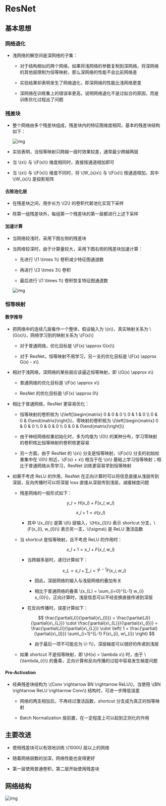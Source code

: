 <script type="text/javascript" src="http://cdn.mathjax.org/mathjax/latest/MathJax.js?config=default"></script>

# ResNet

## 基本思想

### 网络退化

- 浅网络的解空间是深网络的子集：

	- 对于结构相似的两个网络，如果将浅网络的参数复制到深网络，将深网络的其他层限制为恒等映射，那么深网络的性能不会比前网络差

	- 实验结果却表明发生了网络退化，即深网络的性能比浅网络更差

	- 深网络在训练集上的错误率更高，说明网络退化不是过拟合的原因，而是训练优化过程出了问题

### 残差块

- 整个网络由多个残差块组成，残差块内的特征图维度相同，基本的残差块结构如下：

	![img](images/resnet_block.png)

- 实验表明，当恒等映射只跨越一层时效果较差，通常最少跨越两层

- 当 \\(x\\) 与 \\(F(x)\\) 维度相同时，直接按通道相加即可

- 当 \\(x\\) 与 \\(F(x)\\) 维度不同时，将 \\(W\_{s}x\\) 与 \\(F(x)\\) 按通道相加，其中 \\(W\_{s}\\) 是投影矩阵

#### 去除池化层

- 在残差块之间，用步长为 \\(2\\) 的卷积代替池化实现下采样

- 除第一组残差块外，每组第一个残差块的第一层都进行上述下采样

#### 加速计算

- 当网络较浅时，采用下图左侧的残差块

- 当网络较深时，由于计算量较大，采用下图右侧的残差块加速计算：

	- 先进行 \\(1 \times 1\\) 卷积减少特征图通道数

	- 再进行 \\(3 \times 3\\) 卷积

	- 最后进行 \\(1 \times 1\\) 卷积恢复特征图通道数

	![img](images/resnet_fast.png)

### 恒等映射

#### 数学推导

- 把网络中的连续几层看作一个整体，假设输入为 \\(x\\)，真实映射关系为 \\(G(x)\\)，网络学习到的映射关系为 \\(F(x)\\)

	- 对于普通网络，优化目标是 \\(F(x) \approx G(x)\\)

	- 对于 ResNet，恒等映射不用学习，另一支的优化目标是 \\(F(x) \approx G(x) - x\\)

- 相对于浅网络，深网络的某些层应该逼近恒等映射，即 \\(G(x) \approx x\\)

	- 普通网络的优化目标是 \\(F(x) \approx x\\)

	- ResNet 的优化目标是 \\(F(x) \approx 0\\)

- 相比于普通网络，ResNet 更容易优化：

	- 恒等映射的卷积核为 \\(\left[\begin{matrix} 0 & 0 & 0 \\\\ 0 & 1 & 0 \\\\ 0 & 0 & 0\end{matrix}\right]\\)，零映射的卷积核为 \\(\left[\begin{matrix} 0 & 0 & 0 \\\\ 0 & 0 & 0 \\\\ 0 & 0 & 0\end{matrix}\right]\\)

	- 由于神经网络权重初始化时，多为均值为 \\(0\\) 的某种分布，学习零映射的卷积核比恒等映射的卷积核更容易

	- 另一方面，由于 ResNet 的 \\(x\\) 分支是恒等映射，\\(F(x)\\) 分支的初始权重集中在 \\(0\\) 附近，\\(F(x) + x\\) 相当于在 \\(x\\) 基础上学习恒等映射；相比于普通网络从零学习，ResNet 训练更容易学到恒等映射

- 如果不考虑 ReLU 的作用，ResNet 在正向计算时可以将信息直接从浅层传到深层，反向传播时可以将深层 loss 直接从深层传到浅层，减缓梯度问题

	- 残差网络的一般形式如下：

		$$ y\_{l} = H(x\_{l}) + F(x\_{l}, w\_{l}) $$

		$$ x\_{l+1} = \sigma(y\_{l}) $$

		- 其中 \\(x\_{l}\\) 是第 \\(l\\) 层输入，\\(H(x\_{l})\\) 表示 shortcut 分支，\\(F(x\_{l}, w\_{l})\\) 表示另一支，\\(\sigma\\) 是 ReLU 激活函数

	- 当 shortcut 是恒等映射，且不考虑 ReLU 的作用时：

		$$ x\_{l+1} = x\_{l} + F(x\_{l}, w\_{l}) $$

		- 当跨越多层时，递归计算如下：

			$$ x\_{L} = x\_{l} + \sum\_{i=1}^{L-1} F(x\_{i}, w\_{i}) $$

			- 因此，深层网络的输入与浅层网络的叠加有关

			- 相比于普通网络的叠乘 \\(x\_{L} = \sum\_{i=0}^{L-1} w\_{i} x\_{0}\\)，正向计算时，浅层信息可以不经变换直接传递到深层

		- 在反向传播时，误差计算如下：

			$$ \frac{\partial{J}}{\partial{x\_{l}}} = \frac{\partial{J}}{\partial{x\_{L}}} \cdot \frac{\partial{x\_{L}}}{\partial{x\_{l}}} = \frac{\partial{J}}{\partial{x\_{L}}} \cdot \left( 1 + \frac{\partial}{\partial{x\_{l}}} \sum\_{i=1}^{L-1} F(x\_{i}, w\_{i}) \right) $$

			- 由于最后一项不可能总为 \\(-1\\)，深层梯度可以很好的传递到浅层

	- 如果 shortcut 不是恒等映射，即 \\(H(x) = \lambda x\\) 时，由于 \\(\lambda\_{i}\\) 的叠乘，正向计算和反向传播的过程中容易发生梯度问题

#### Pre-Activation

- 经典残差块结构为 \\(Conv \rightarrow BN \rightarrow ReLU\\)，当使用 \\(BN \rightarrow ReLU \rightarrow Conv\\) 结构时，可进一步降低误差

	- 网络的两支相加后，不再经过激活函数，shortcut 分支成为真正的恒等映射

	- Batch Normalization 层前置，在一定程度上可以起到正则化的作用

## 主要改进

- 使用残差块可以有效地训练 \\(1000\\) 层以上的网络

- 随着网络层数的加深，网络性能也变得更好

- 第一层使用普通卷积，第二层开始使用残差块

## 网络结构

![img](images/resnet.png)